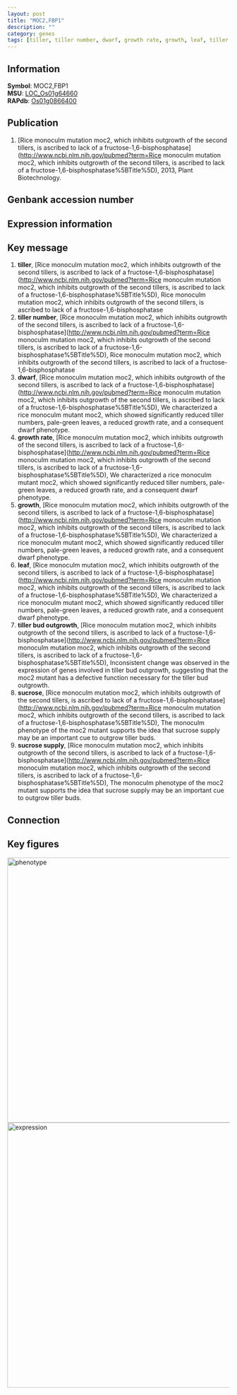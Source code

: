 ```yaml
---
layout: post
title: "MOC2,FBP1"
description: ""
category: genes
tags: [tiller, tiller number, dwarf, growth rate, growth, leaf, tiller bud outgrowth, sucrose, sucrose supply]
---
```


## Information
__Symbol__: MOC2,FBP1  
__MSU__: [LOC_Os01g64660](http://rice.plantbiology.msu.edu/cgi-bin/ORF_infopage.cgi?orf=LOC_Os01g64660)  
__RAPdb__: [Os01g0866400](http://rapdb.dna.affrc.go.jp/viewer/gbrowse_details/irgsp1?name=Os01g0866400)  

## Publication
1. [Rice monoculm mutation moc2, which inhibits outgrowth of the second tillers, is ascribed to lack of a fructose-1,6-bisphosphatase](http://www.ncbi.nlm.nih.gov/pubmed?term=Rice monoculm mutation moc2, which inhibits outgrowth of the second tillers, is ascribed to lack of a fructose-1,6-bisphosphatase%5BTitle%5D), 2013, Plant Biotechnology.

## Genbank accession number

## Expression information

## Key message
1. __tiller__, [Rice monoculm mutation moc2, which inhibits outgrowth of the second tillers, is ascribed to lack of a fructose-1,6-bisphosphatase](http://www.ncbi.nlm.nih.gov/pubmed?term=Rice monoculm mutation moc2, which inhibits outgrowth of the second tillers, is ascribed to lack of a fructose-1,6-bisphosphatase%5BTitle%5D), Rice monoculm mutation moc2, which inhibits outgrowth of the second tillers, is ascribed to lack of a fructose-1,6-bisphosphatase
2. __tiller number__, [Rice monoculm mutation moc2, which inhibits outgrowth of the second tillers, is ascribed to lack of a fructose-1,6-bisphosphatase](http://www.ncbi.nlm.nih.gov/pubmed?term=Rice monoculm mutation moc2, which inhibits outgrowth of the second tillers, is ascribed to lack of a fructose-1,6-bisphosphatase%5BTitle%5D), Rice monoculm mutation moc2, which inhibits outgrowth of the second tillers, is ascribed to lack of a fructose-1,6-bisphosphatase
3. __dwarf__, [Rice monoculm mutation moc2, which inhibits outgrowth of the second tillers, is ascribed to lack of a fructose-1,6-bisphosphatase](http://www.ncbi.nlm.nih.gov/pubmed?term=Rice monoculm mutation moc2, which inhibits outgrowth of the second tillers, is ascribed to lack of a fructose-1,6-bisphosphatase%5BTitle%5D), We characterized a rice monoculm mutant moc2, which showed significantly reduced tiller numbers, pale-green leaves, a reduced growth rate, and a consequent dwarf phenotype. 
4. __growth rate__, [Rice monoculm mutation moc2, which inhibits outgrowth of the second tillers, is ascribed to lack of a fructose-1,6-bisphosphatase](http://www.ncbi.nlm.nih.gov/pubmed?term=Rice monoculm mutation moc2, which inhibits outgrowth of the second tillers, is ascribed to lack of a fructose-1,6-bisphosphatase%5BTitle%5D), We characterized a rice monoculm mutant moc2, which showed significantly reduced tiller numbers, pale-green leaves, a reduced growth rate, and a consequent dwarf phenotype. 
5. __growth__, [Rice monoculm mutation moc2, which inhibits outgrowth of the second tillers, is ascribed to lack of a fructose-1,6-bisphosphatase](http://www.ncbi.nlm.nih.gov/pubmed?term=Rice monoculm mutation moc2, which inhibits outgrowth of the second tillers, is ascribed to lack of a fructose-1,6-bisphosphatase%5BTitle%5D), We characterized a rice monoculm mutant moc2, which showed significantly reduced tiller numbers, pale-green leaves, a reduced growth rate, and a consequent dwarf phenotype. 
6. __leaf__, [Rice monoculm mutation moc2, which inhibits outgrowth of the second tillers, is ascribed to lack of a fructose-1,6-bisphosphatase](http://www.ncbi.nlm.nih.gov/pubmed?term=Rice monoculm mutation moc2, which inhibits outgrowth of the second tillers, is ascribed to lack of a fructose-1,6-bisphosphatase%5BTitle%5D), We characterized a rice monoculm mutant moc2, which showed significantly reduced tiller numbers, pale-green leaves, a reduced growth rate, and a consequent dwarf phenotype. 
7. __tiller bud outgrowth__, [Rice monoculm mutation moc2, which inhibits outgrowth of the second tillers, is ascribed to lack of a fructose-1,6-bisphosphatase](http://www.ncbi.nlm.nih.gov/pubmed?term=Rice monoculm mutation moc2, which inhibits outgrowth of the second tillers, is ascribed to lack of a fructose-1,6-bisphosphatase%5BTitle%5D), Inconsistent change was observed in the expression of genes involved in tiller bud outgrowth, suggesting that the moc2 mutant has a defective function necessary for the tiller bud outgrowth.
8. __sucrose__, [Rice monoculm mutation moc2, which inhibits outgrowth of the second tillers, is ascribed to lack of a fructose-1,6-bisphosphatase](http://www.ncbi.nlm.nih.gov/pubmed?term=Rice monoculm mutation moc2, which inhibits outgrowth of the second tillers, is ascribed to lack of a fructose-1,6-bisphosphatase%5BTitle%5D), The monoculm phenotype of the moc2 mutant supports the idea that sucrose supply may be an important cue to outgrow tiller buds.
9. __sucrose supply__, [Rice monoculm mutation moc2, which inhibits outgrowth of the second tillers, is ascribed to lack of a fructose-1,6-bisphosphatase](http://www.ncbi.nlm.nih.gov/pubmed?term=Rice monoculm mutation moc2, which inhibits outgrowth of the second tillers, is ascribed to lack of a fructose-1,6-bisphosphatase%5BTitle%5D), The monoculm phenotype of the moc2 mutant supports the idea that sucrose supply may be an important cue to outgrow tiller buds.

## Connection

## Key figures
<img src="http://ricencode.github.io/images/MOC2.pheno.png" alt="phenotype"  style="width: 600px;"/>

<img src="http://ricencode.github.io/images/MOC2.exp.png" alt="expression"  style="width: 600px;"/>


